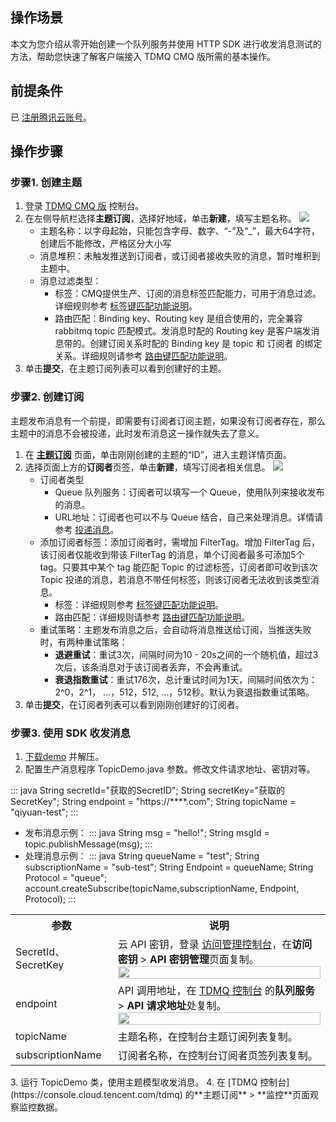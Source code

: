 ## 操作场景

本文为您介绍从零开始创建一个队列服务并使用 HTTP SDK 进行收发消息测试的方法，帮助您快速了解客户端接入 TDMQ CMQ 版所需的基本操作。

## 前提条件

已 [注册腾讯云账号](https://cloud.tencent.com/document/product/378/17985)。

## 操作步骤

### 步骤1. 创建主题

1. 登录 [TDMQ CMQ 版](https://console.cloud.tencent.com/tdmq/cmq-queue) 控制台。
2. 在左侧导航栏选择**主题订阅**，选择好地域，单击**新建**，填写主题名称。
   ![](https://main.qcloudimg.com/raw/0c23b3858e41822f45439a7d0c81dd9b.png)
   - 主题名称：以字母起始，只能包含字母、数字、“-”及“_”，最大64字符，创建后不能修改，严格区分大小写
   - 消息堆积：未触发推送到订阅者，或订阅者接收失败的消息，暂时堆积到主题中。
   - 消息过滤类型：
     - 标签：CMQ提供生产、订阅的消息标签匹配能力，可用于消息过滤。详细规则参考 [标签键匹配功能说明](https://cloud.tencent.com/document/product/1496/61024)。
     - 路由匹配：Binding key、Routing key 是组合使用的，完全兼容 rabbitmq topic 匹配模式。发消息时配的 Routing key 是客户端发消息带的。创建订阅关系时配的 Binding key 是 topic 和 订阅者 的绑定关系。详细规则请参考 [路由键匹配功能说明](https://cloud.tencent.com/document/product/1496/61026)。
3. 单击**提交**，在主题订阅列表可以看到创建好的主题。

### 步骤2. 创建订阅

主题发布消息有一个前提，即需要有订阅者订阅主题，如果没有订阅者存在，那么主题中的消息不会被投递，此时发布消息这一操作就失去了意义。

1. 在 **[主题订阅](https://console.cloud.tencent.com/tdmq/cmq-queue)** 页面，单击刚刚创建的主题的“ID”，进入主题详情页面。
2. 选择页面上方的**订阅者**页签，单击**新建**，填写订阅者相关信息。
   ![](https://main.qcloudimg.com/raw/ae9095b2ef8d56cf563dc272b40a5e29.png)
   - 订阅者类型
     - Queue 队列服务：订阅者可以填写一个 Queue，使用队列来接收发布的消息。
     - URL地址：订阅者也可以不与 Queue 结合，自己来处理消息。详情请参考 [投递消息](https://cloud.tencent.com/document/product/406/7420)。
   - 添加订阅者标签：添加订阅者时，需增加 FilterTag。增加 FilterTag 后，该订阅者仅能收到带该 FilterTag 的消息，单个订阅者最多可添加5个 tag。只要其中某个 tag 能匹配 Topic 的过滤标签，订阅者即可收到该次 Topic 投递的消息，若消息不带任何标签，则该订阅者无法收到该类型消息。
     - 标签：详细规则参考 [标签键匹配功能说明](https://cloud.tencent.com/document/product/1496/61024)。
     - 路由匹配：详细规则请参考 [路由键匹配功能说明](https://cloud.tencent.com/document/product/1496/61026)。
   - 重试策略：主题发布消息之后，会自动将消息推送给订阅，当推送失败时，有两种重试策略：
     - **退避重试**：重试3次，间隔时间为10 - 20s之间的一个随机值，超过3次后，该条消息对于该订阅者丢弃，不会再重试。
     - **衰退指数重试**：重试176次，总计重试时间为1天，间隔时间依次为：2^0，2^1， …，512，512, …，512秒。默认为衰退指数重试策略。
3. 单击**提交**，在订阅者列表可以看到刚刚创建好的订阅者。

### 步骤3. 使用 SDK 收发消息

1. [下载demo](https://github.com/tencentyun/cmq-java-sdk) 并解压。
2. 配置生产消息程序 TopicDemo.java 参数。修改文件请求地址、密钥对等。
<dx-codeblock>
:::  java
String secretId="获取的SecretID";
String secretKey="获取的SecretKey";
String endpoint = "https://****.com";
String topicName = "qiyuan-test";
:::
</dx-codeblock>
<ul><li>发布消息示例：
<dx-codeblock>
:::  java
String msg = "hello!";
String msgId = topic.publishMessage(msg);
:::
</dx-codeblock> </li>
<li>处理消息示例：
<dx-codeblock>
:::  java
String queueName = "test";
String subscriptionName = "sub-test";
String Endpoint = queueName;
String Protocol = "queue";
account.createSubscribe(topicName,subscriptionName, Endpoint, Protocol);
:::
</dx-codeblock></li></ul>
<table>
    <tr>
        <th>参数</th>
        <th>说明</th>
    </tr>
    <tr>
        <td>SecretId、SecretKey</td>
        <td>云 API 密钥，登录 <a href = "https://console.cloud.tencent.com/cam">访问管理控制台</a>，在<b>访问密钥</b> > <b>API 密钥管理</b>页面复制。
            <img src = "https://qcloudimg.tencent-cloud.cn/raw/9bad5337c7ac55ebe72dbd3e1bc6d2b4.png" style="width: 100%">
        </td>
    </tr>
    <tr>
        <td>endpoint</td>
        <td>API 调用地址，在 <a href = "https://console.cloud.tencent.com/tdmq">TDMQ 控制台</a> 的<b>队列服务</b> > <b>API 请求地址</b>处复制。
            <img src = "https://qcloudimg.tencent-cloud.cn/raw/f7a50b8d8dd2b73030a3c5ca8ec4d020.png" style="width: 100%">
        </td>
    </tr>
    <tr>
        <td>topicName</td>
        <td>主题名称，在控制台主题订阅列表复制。</td>
    </tr>
    <tr>
        <td>subscriptionName</td>
        <td>订阅者名称，在控制台订阅者页签列表复制。</td>
    </tr>
</table>
3. 运行 TopicDemo 类，使用主题模型收发消息。
4. 在 [TDMQ 控制台](https://console.cloud.tencent.com/tdmq) 的**主题订阅** > **监控**页面观察监控数据。


